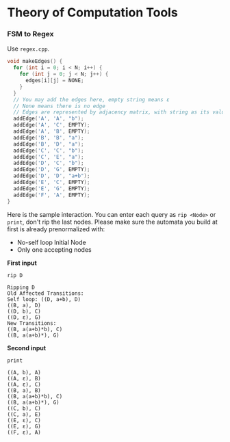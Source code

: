 # Theory of Computation Tools

### FSM to Regex

Use `regex.cpp`.

```c++
void makeEdges() {
  for (int i = 0; i < N; i++) {
    for (int j = 0; j < N; j++) {
      edges[i][j] = NONE;
    }
  }
  // You may add the edges here, empty string means ε
  // None means there is no edge
  // Edges are represented by adjacency matrix, with string as its values
  addEdge('A', 'A', "b");
  addEdge('A', 'C', EMPTY);
  addEdge('A', 'B', EMPTY);
  addEdge('B', 'B', "a");
  addEdge('B', 'D', "a");
  addEdge('C', 'C', "b");
  addEdge('C', 'E', "a");
  addEdge('D', 'C', "b");
  addEdge('D', 'G', EMPTY);
  addEdge('D', 'D', "a+b");
  addEdge('E', 'C', EMPTY);
  addEdge('E', 'G', EMPTY);
  addEdge('F', 'A', EMPTY);
}
```

Here is the sample interaction. You can enter each query as `rip <Node>` or `print`, don't rip the last nodes. Please make sure the automata you build at first is already prenormalized with:

- No-self loop Initial Node
- Only one accepting nodes

**First input**

```
rip D
```
```
Ripping D
Old Affected Transitions: 
Self loop: ((D, a+b), D)
((B, a), D)
((D, b), C)
((D, ε), G)
New Transitions: 
((B, a(a+b)*b), C)
((B, a(a+b)*), G)
```
**Second input**

```
print
```
```
((A, b), A)
((A, ε), B)
((A, ε), C)
((B, a), B)
((B, a(a+b)*b), C)
((B, a(a+b)*), G)
((C, b), C)
((C, a), E)
((E, ε), C)
((E, ε), G)
((F, ε), A)
```

